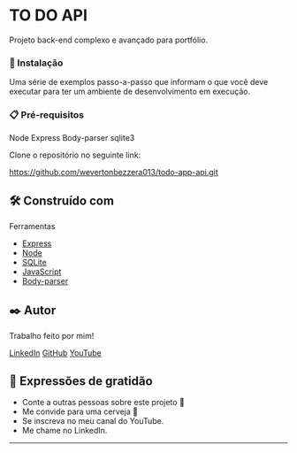 # TO DO API

Projeto back-end complexo e avançado para portfólio.

### 🔧 Instalação

Uma série de exemplos passo-a-passo que informam o que você deve executar para ter um ambiente de desenvolvimento em execução.

### 📋 Pré-requisitos

Node
Express
Body-parser
sqlite3

Clone o repositório no seguinte link:

https://github.com/wevertonbezzera013/todo-app-api.git


## 🛠️ Construído com

Ferramentas

* [Express](https://expressjs.com/pt-br/)
* [Node](https://nodejs.org/en/)
* [SQLite](https://www.npmjs.com/package/sqlite3)
* [JavaScript](https://www.javascript.com/)
* [Body-parser](https://www.npmjs.com/package/body-parser)


## ✒️ Autor

Trabalho feito por mim!

[LinkedIn](https://www.linkedin.com/in/weverton-bezerra-da-costa-061ab11a4/)
[GitHub](https://github.com/wevertonbezzera013)
[YouTube](https://www.youtube.com/channel/UCCwI6nTtlty0Fp2QMdQV41w)

## 🎁 Expressões de gratidão

* Conte a outras pessoas sobre este projeto 📢
* Me convide para uma cerveja 🍺 
* Se inscreva no meu canal do YouTube.
* Me chame no LinkedIn.


---
